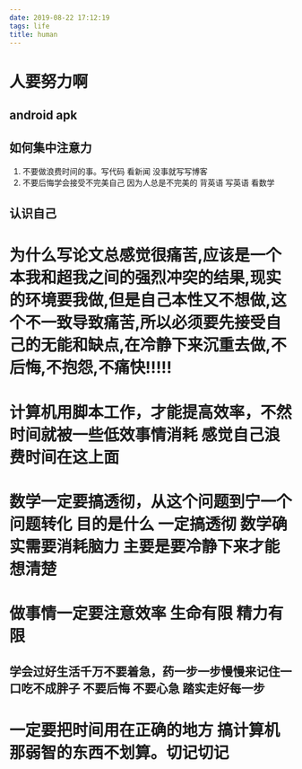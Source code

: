 ```yaml
---
date: 2019-08-22 17:12:19
tags: life
title: human
---
```



# 人要努力啊
## android apk
## 如何集中注意力
1. 不要做浪费时间的事。写代码 看新闻 没事就写写博客
1. 不要后悔学会接受不完美自己 因为人总是不完美的
  背英语 写英语 看数学
## 认识自己



# 为什么写论文总感觉很痛苦,应该是一个本我和超我之间的强烈冲突的结果,现实的环境要我做,但是自己本性又不想做,这个不一致导致痛苦,所以必须要先接受自己的无能和缺点,在冷静下来沉重去做,不后悔,不抱怨,不痛快!!!!!

# 计算机用脚本工作，才能提高效率，不然时间就被一些低效事情消耗 感觉自己浪费时间在这上面

# 数学一定要搞透彻，从这个问题到宁一个问题转化 目的是什么 一定搞透彻 数学确实需要消耗脑力 主要是要冷静下来才能想清楚

# 做事情一定要注意效率 生命有限 精力有限


## 学会过好生活千万不要着急，药一步一步慢慢来记住一口吃不成胖子 不要后悔 不要心急 踏实走好每一步

# 一定要把时间用在正确的地方 搞计算机那弱智的东西不划算。切记切记